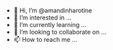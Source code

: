 - 👋 Hi, I’m @amandinharotine
- 👀 I’m interested in ...
- 🌱 I’m currently learning ...
- 💞️ I’m looking to collaborate on ...
- 📫 How to reach me ...

<!---
amandinharotine/amandinharotine is a ✨ special ✨ repository because its `README.md` (this file) appears on your GitHub profile.
You can click the Preview link to take a look at your changes.
--->
